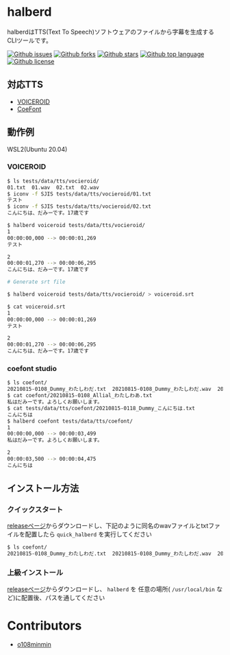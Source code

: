 # halberd

halberdはTTS(Text To Speech)ソフトウェアのファイルから字幕を生成するCLIツールです。

<!-- # Badges -->

[![Github issues](https://img.shields.io/github/issues/o108minmin/halberd)](https://github.com/o108minmin/halberd/issues)
[![Github forks](https://img.shields.io/github/forks/o108minmin/halberd)](https://github.com/o108minmin/halberd/network/members)
[![Github stars](https://img.shields.io/github/stars/o108minmin/halberd)](https://github.com/o108minmin/halberd/stargazers)
[![Github top language](https://img.shields.io/github/languages/top/o108minmin/halberd)](https://github.com/o108minmin/halberd/)
[![Github license](https://img.shields.io/github/license/o108minmin/halberd)](https://github.com/o108minmin/halberd/)

## 対応TTS

- [VOICEROID](https://www.ah-soft.com/voiceroid/)
- [CoeFont](https://coefont.cloud/)

## 動作例

WSL2(Ubuntu 20.04)
### VOICEROID

```bash
$ ls tests/data/tts/vocieroid/
01.txt  01.wav  02.txt  02.wav
$ iconv -f SJIS tests/data/tts/vocieroid/01.txt
テスト
$ iconv -f SJIS tests/data/tts/vocieroid/02.txt
こんにちは、だみーです。17歳です

$ halberd voiceroid tests/data/tts/vocieroid/
1
00:00:00,000 --> 00:00:01,269
テスト

2
00:00:01,270 --> 00:00:06,295
こんにちは、だみーです。17歳です
```

```bash
# Generate srt file

$ halberd voiceroid tests/data/tts/vocieroid/ > voiceroid.srt

$ cat voiceroid.srt
1
00:00:00,000 --> 00:00:01,269
テスト

2
00:00:01,270 --> 00:00:06,295
こんにちは、だみーです。17歳です
```

### coefont studio

```bash
$ ls coefont/
20210815-0108_Dummy_わたしわだ.txt  20210815-0108_Dummy_わたしわだ.wav  20210815-0118_Dummy_こんにちわ.txt  20210815-0118_Dummy_こんにちわ.wav
$ cat coefont/20210815-0108_Allial_わたしわあ.txt
私はだみーです。よろしくお願いします。
$ cat tests/data/tts/coefont/20210815-0118_Dummy_こんにちは.txt
こんにちは
$ halberd coefont tests/data/tts/coefont/
1
00:00:00,000 --> 00:00:03,499
私はだみーです。よろしくお願いします。

2
00:00:03,500 --> 00:00:04,475
こんにちは
```

## インストール方法

### クイックスタート

[releaseページ](https://github.com/o108minmin/halberd/releases)からダウンロードし、下記のように同名のwavファイルとtxtファイルを配置したら `quick_halberd` を実行してください

```bash
$ ls coefont/
20210815-0108_Dummy_わたしわだ.txt  20210815-0108_Dummy_わたしわだ.wav  20210815-0118_Dummy_こんにちわ.txt  20210815-0118_Dummy_こんにちわ.wav
```

### 上級インストール

[releaseページ](https://github.com/o108minmin/halberd/releases)からダウンロードし、 `halberd` を 任意の場所( `/usr/local/bin` など)に配置後、パスを通してください

# Contributors

- [o108minmin](https://github.com/o108minmin)
